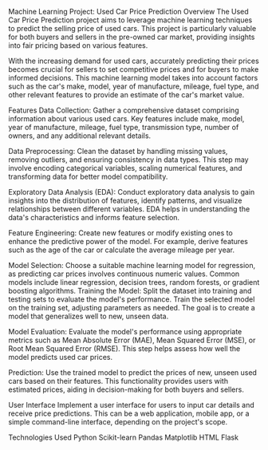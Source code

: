 Machine Learning Project: Used Car Price Prediction
Overview
The Used Car Price Prediction project aims to leverage machine learning techniques to predict the selling price of used cars. This project is particularly valuable for both buyers and sellers in the pre-owned car market, providing insights into fair pricing based on various features.

With the increasing demand for used cars, accurately predicting their prices becomes crucial for sellers to set competitive prices and for buyers to make informed decisions. This machine learning model takes into account factors such as the car's make, model, year of manufacture, mileage, fuel type, and other relevant features to provide an estimate of the car's market value.

Features
Data Collection:
Gather a comprehensive dataset comprising information about various used cars. Key features include make, model, year of manufacture, mileage, fuel type, transmission type, number of owners, and any additional relevant details.

Data Preprocessing:
Clean the dataset by handling missing values, removing outliers, and ensuring consistency in data types. This step may involve encoding categorical variables, scaling numerical features, and transforming data for better model compatibility.

Exploratory Data Analysis (EDA):
Conduct exploratory data analysis to gain insights into the distribution of features, identify patterns, and visualize relationships between different variables. EDA helps in understanding the data's characteristics and informs feature selection.

Feature Engineering:
Create new features or modify existing ones to enhance the predictive power of the model. For example, derive features such as the age of the car or calculate the average mileage per year.

Model Selection:
Choose a suitable machine learning model for regression, as predicting car prices involves continuous numeric values. Common models include linear regression, decision trees, random forests, or gradient boosting algorithms.
Training the Model:
Split the dataset into training and testing sets to evaluate the model's performance. Train the selected model on the training set, adjusting parameters as needed. The goal is to create a model that generalizes well to new, unseen data.

Model Evaluation:
Evaluate the model's performance using appropriate metrics such as Mean Absolute Error (MAE), Mean Squared Error (MSE), or Root Mean Squared Error (RMSE). This step helps assess how well the model predicts used car prices.

Prediction:
Use the trained model to predict the prices of new, unseen used cars based on their features. This functionality provides users with estimated prices, aiding in decision-making for both buyers and sellers.

User Interface
Implement a user interface for users to input car details and receive price predictions. This can be a web application, mobile app, or a simple command-line interface, depending on the project's scope.

Technologies Used
Python
Scikit-learn
Pandas
Matplotlib
HTML
Flask
